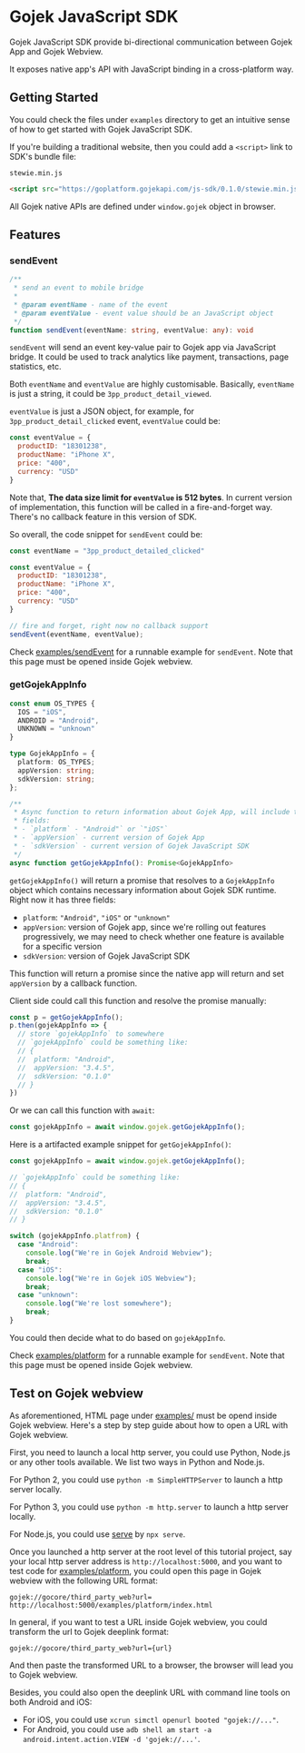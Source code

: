 # Gojek JavaScript SDK

Gojek JavaScript SDK provide bi-directional communication between Gojek App and
Gojek Webview.

It exposes native app's API with JavaScript binding in a cross-platform way.

## Getting Started

You could check the files under `examples` directory to get an intuitive sense
of how to get started with Gojek JavaScript SDK.

If you're building a traditional website, then you could add a `<script>`
link to SDK's bundle file:

`stewie.min.js`
```html
<script src="https://goplatform.gojekapi.com/js-sdk/0.1.0/stewie.min.js"></script>
```

All Gojek native APIs are defined under `window.gojek` object in browser.

## Features

### sendEvent

```typescript
/**
 * send an event to mobile bridge
 *
 * @param eventName - name of the event
 * @param eventValue - event value should be an JavaScript object
 */
function sendEvent(eventName: string, eventValue: any): void
```

`sendEvent` will send an event key-value pair to Gojek app via JavaScript
bridge. It could be used to track analytics like payment, transactions, page
statistics, etc.

Both `eventName` and `eventValue` are highly customisable. Basically, `eventName` is just a string, it could be `3pp_product_detail_viewed`.

`eventValue` is just a JSON object, for example, for
`3pp_product_detail_clicked` event, `eventValue` could be:

```javascript
const eventValue = {
  productID: "18301238",
  productName: "iPhone X",
  price: "400",
  currency: "USD"
}
```

Note that, **The data size limit for `eventValue` is 512 bytes**. In current
version of implementation, this function will be called in a fire-and-forget
way. There's no callback feature in this version of SDK.

So overall, the code snippet for `sendEvent` could be:

```javascript
const eventName = "3pp_product_detailed_clicked"

const eventValue = {
  productID: "18301238",
  productName: "iPhone X",
  price: "400",
  currency: "USD"
}

// fire and forget, right now no callback support
sendEvent(eventName, eventValue);
```

Check [examples/sendEvent](./examples/sendEvent/index.html) for a runnable
example for `sendEvent`. Note that this page must be opened inside Gojek
webview.

### getGojekAppInfo

```typescript
const enum OS_TYPES {
  IOS = "iOS",
  ANDROID = "Android",
  UNKNOWN = "unknown"
}

type GojekAppInfo = {
  platform: OS_TYPES;
  appVersion: string;
  sdkVersion: string;
};

/**
 * Async function to return information about Gojek App, will include three
 * fields:
 * - `platform` - "Android"` or `"iOS"`
 * - `appVersion` - current version of Gojek App
 * - `sdkVersion` - current version of Gojek JavaScript SDK
 */
async function getGojekAppInfo(): Promise<GojekAppInfo>
```

`getGojekAppInfo()` will return a promise that resolves to a `GojekAppInfo`
object which contains necessary information about Gojek SDK runtime. Right now
it has three fields:
- `platform`: `"Android"`, `"iOS"` or `"unknown"`
- `appVersion`: version of Gojek app, since we're rolling out features
  progressively, we may need to check whether one feature is available for a
  specific version
- `sdkVersion`: version of Gojek JavaScript SDK

This function will return a promise since the native app will return and set
`appVersion` by a callback function.

Client side could call this function and resolve the promise manually:

```typescript
const p = getGojekAppInfo();
p.then(gojekAppInfo => {
  // store `gojekAppInfo` to somewhere
  // `gojekAppInfo` could be something like:
  // {
  //  platform: "Android",
  //  appVersion: "3.4.5",
  //  sdkVersion: "0.1.0"
  // }
})
```

Or we can call this function with `await`:

```javascript
const gojekAppInfo = await window.gojek.getGojekAppInfo();
```

Here is a artifacted example snippet for `getGojekAppInfo()`:

```javascript
const gojekAppInfo = await window.gojek.getGojekAppInfo();

// `gojekAppInfo` could be something like:
// {
//  platform: "Android",
//  appVersion: "3.4.5",
//  sdkVersion: "0.1.0"
// }

switch (gojekAppInfo.platfrom) {
  case "Android":
    console.log("We're in Gojek Android Webview");
    break;
  case "iOS":
    console.log("We're in Gojek iOS Webview");
    break;
  case "unknown":
    console.log("We're lost somewhere");
    break;
}
```

You could then decide what to do based on `gojekAppInfo`.

Check [examples/platform](./examples/platform/index.html) for a runnable
example for `sendEvent`. Note that this page must be opened inside Gojek
webview.

## Test on Gojek webview

As aforementioned, HTML page under [examples/](./examples/) must be opend inside
Gojek webview. Here's a step by step guide about how to open a URL with Gojek
webview.

First, you need to launch a local http server, you could use Python, Node.js or
any other tools available. We list two ways in Python and Node.js.

For Python 2, you could use `python -m SimpleHTTPServer` to launch a http
server locally.

For Python 3, you could use `python -m http.server` to launch a http server
locally.

For Node.js, you could use [serve](https://www.npmjs.com/package/serve) by
`npx serve`.

Once you launched a http server at the root level of this tutorial project, say
your local http server address is `http://localhost:5000`, and you want to test
code for [examples/platform](./examples/platform/index.html), you could open this
page in Gojek webview with the following URL format:

```
gojek://gocore/third_party_web?url= http://localhost:5000/examples/platform/index.html
```

In general, if you want to test a URL inside Gojek webview, you could transform
the url to Gojek deeplink format:

```
gojek://gocore/third_party_web?url={url}
```

And then paste the transformed URL to a browser, the browser will lead you to
Gojek webview.

Besides, you could also open the deeplink URL with command line tools on both
Android and iOS:
- For iOS, you could use `xcrun simctl openurl booted "gojek://..."`.
- For Android, you could use `adb shell am start -a android.intent.action.VIEW -d 'gojek://...'`.
